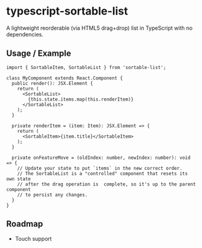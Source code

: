 # typescript-sortable-list

A lightweight reorderable (via HTML5 drag+drop) list in TypeScript with no dependencies.

## Usage / Example

```tsx
import { SortableItem, SortableList } from 'sortable-list';

class MyComponent extends React.Component {
  public render(): JSX.Element {
    return (
      <SortableList>
        {this.state.items.map(this.renderItem)}
      </SortableList>
    );
  }

  private renderItem = (item: Item): JSX.Element => {
    return (
      <SortableItem>{item.title}</SortableItem>
    );
  }

  private onFeatureMove = (oldIndex: number, newIndex: number): void => {
    // Update your state to put `items` in the new correct order.
    // The SortableList is a "controlled" component that resets its own state
    // after the drag operation is  complete, so it's up to the parent component
    // to persist any changes.
  }
}
```

## Roadmap

- Touch support

